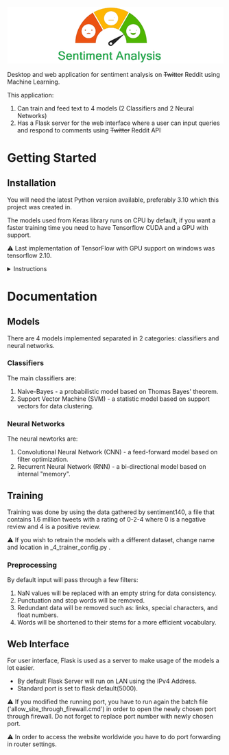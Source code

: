 ![](README_Assets/sentiment_analysis_logo.png)

Desktop and web application for sentiment analysis on ~~Twitter~~ Reddit using Machine Learning.

This application:
1. Can train and feed text to 4 models (2 Classifiers and 2 Neural Networks)
2. Has a Flask server for the web interface where a user can input queries and respond to comments using ~~Twitter~~ Reddit API

# Getting Started

## Installation

You will need the latest Python version available, preferably 3.10 which this project was created in.

The models used from Keras library runs on CPU by default, if you want a faster training time you need to have Tensorflow CUDA and a GPU with support.

:warning: Last implementation of TensorFlow with GPU support on windows was tensorflow 2.10.

<details><summary>Instructions</summary>
   
1. Install Python (preferably 3.10, any later version should be fine).
2. Install all the required packages by running autoconfig.py for each functionality.
3. Install tensorflow-cpu or tensorflow 2.10 for GPU support (For Windows).
4. Run main.py for training & testing or app.py to start the web server.

:warning: For flask server to run outside the local area network you have to open the port by using the batch file 'allow_site_through_firewall.cmd'.
</details>

# Documentation

## Models

There are 4 models implemented separated in 2 categories: classifiers and neural networks.

### Classifiers

The main classifiers are:
1. Naive-Bayes - a probabilistic model based on Thomas Bayes' theorem.
2. Support Vector Machine (SVM) - a statistic model based on support vectors for data clustering.

### Neural Networks

The neural newtorks are:
1. Convolutional Neural Network (CNN) - a feed-forward model based on filter optimization.
2. Recurrent Neural Network (RNN) - a bi-directional model based on internal "memory".

## Training

Training was done by using the data gathered by sentiment140, a file that contains 1.6 million tweets with a rating of 0-2-4 where 0 is a negative review and 4 is a positive review. 

:warning: If you wish to retrain the models with a different dataset, change name and location in _4_trainer_config.py .

### Preprocessing

By default input will pass through a few filters:
1. NaN values will be replaced with an empty string for data consistency.
2. Punctuation and stop words will be removed.
3. Redundant data will be removed such as: links, special characters, and float numbers.
4. Words will be shortened to their stems for a more efficient vocabulary.

## Web Interface

For user interface, Flask is used as a server to make usage of the models a lot easier.

- By default Flask Server will run on LAN using the IPv4 Address.
- Standard port is set to flask default(5000).

:warning: If you modified the running port, you have to run again the batch file ('allow_site_through_firewall.cmd') in order to open the newly chosen port through firewall. Do not forget to replace port number with newly chosen port.

:warning: In order to access the website worldwide you have to do port forwarding in router settings.
